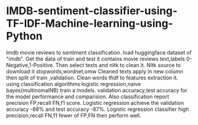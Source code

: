 # IMDB-sentiment-classifier-using-TF-IDF-Machine-learning-using-Python
Imdb movie reviews to sentiment classification.
load huggingface dataset of "imdb".
Get the data of train and test it contains movie reviews text,labels 0-Negative,1-Positive.
Then select texts and nltk to clean it.
Nltk source to download it stopwords,wordnet,omw 
Cleaned texts apply in new column then split of train ,validation.
Clean words  tfidf to features extraction it.
using classification algorithms logistic regression,naive bayes(multinomalNB) train a models.
validation accuracy,test accuracy for the model performance and comparision.
Also classification report precision FP,recall FN,f1 score.
Logistic regression achieve the validation accuracy -88% and test accuracy -87%.
Logistic regression classifier high precision,recall FN,f1 fewer of FP,FN then perform well.





